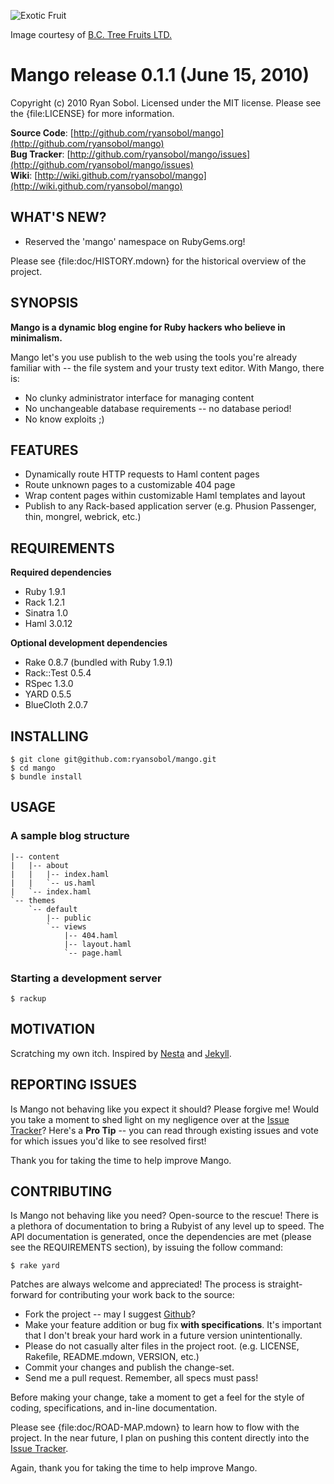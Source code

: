 ![Exotic Fruit](http://www.bctree.com/images/photos/sourced-mango.jpg)

Image courtesy of [B.C. Tree Fruits LTD.](http://www.bctree.com/products/sourced/mango.php)

Mango release 0.1.1 (June 15, 2010)
===================================

Copyright (c) 2010 Ryan Sobol. Licensed under the MIT license.  Please see the {file:LICENSE} for more information.

**Source Code**: [http://github.com/ryansobol/mango](http://github.com/ryansobol/mango)  
**Bug Tracker**: [http://github.com/ryansobol/mango/issues](http://github.com/ryansobol/mango/issues)  
**Wiki**: [http://wiki.github.com/ryansobol/mango](http://wiki.github.com/ryansobol/mango)  

WHAT'S NEW?
-----------

  * Reserved the 'mango' namespace on RubyGems.org!

Please see {file:doc/HISTORY.mdown} for the historical overview of the project.

SYNOPSIS
--------

**Mango is a dynamic blog engine for Ruby hackers who believe in minimalism.**

Mango let's you use publish to the web using the tools you're already familiar with -- the file system and your trusty text editor.  With Mango, there is:

  * No clunky administrator interface for managing content
  * No unchangeable database requirements -- no database period!
  * No know exploits  ;)

FEATURES
--------

  * Dynamically route HTTP requests to Haml content pages
  * Route unknown pages to a customizable 404 page
  * Wrap content pages within customizable Haml templates and layout
  * Publish to any Rack-based application server (e.g. Phusion Passenger, thin, mongrel, webrick, etc.)

REQUIREMENTS
------------

**Required dependencies**

  * Ruby 1.9.1
  * Rack 1.2.1
  * Sinatra 1.0
  * Haml 3.0.12

**Optional development dependencies**

  * Rake 0.8.7 (bundled with Ruby 1.9.1)
  * Rack::Test 0.5.4
  * RSpec 1.3.0
  * YARD 0.5.5
  * BlueCloth 2.0.7

INSTALLING
----------

    $ git clone git@github.com:ryansobol/mango.git
    $ cd mango
    $ bundle install

USAGE
-----

### A sample blog structure

    |-- content
    |   |-- about
    |   |   |-- index.haml
    |   |   `-- us.haml
    |   `-- index.haml
    `-- themes
        `-- default
            |-- public
            `-- views
                |-- 404.haml
                |-- layout.haml
                `-- page.haml

### Starting a development server

    $ rackup

MOTIVATION
----------

Scratching my own itch.  Inspired by [Nesta](http://effectif.com/nesta) and [Jekyll](http://jekyllrb.com/).

REPORTING ISSUES
----------------

Is Mango not behaving like you expect it should?  Please forgive me!  Would you take a moment to shed light on my negligence over at the [Issue Tracker](http://github.com/ryansobol/mango/issues)?  Here's a **Pro Tip** -- you can read through existing issues and vote for which issues you'd like to see resolved first!

Thank you for taking the time to help improve Mango.

CONTRIBUTING
------------

Is Mango not behaving like you need?  Open-source to the rescue!  There is a plethora of documentation to bring a Rubyist of any level up to speed.  The API documentation is generated, once the dependencies are met (please see the REQUIREMENTS section), by issuing the follow command:

    $ rake yard

Patches are always welcome and appreciated!  The process is straight-forward for contributing your work back to the source:

* Fork the project -- may I suggest [Github](http://www.github.com)?
* Make your feature addition or bug fix **with specifications**.  It's important that I don't break your hard work in a future version unintentionally.
* Please do not casually alter files in the project root. (e.g. LICENSE, Rakefile, README.mdown, VERSION, etc.)
* Commit your changes and publish the change-set.
* Send me a pull request.  Remember, all specs must pass!

Before making your change, take a moment to get a feel for the style of coding, specifications, and in-line documentation.

Please see {file:doc/ROAD-MAP.mdown} to learn how to flow with the project.  In the near future, I plan on pushing this content directly into the [Issue Tracker](http://github.com/ryansobol/mango/issues).

Again, thank you for taking the time to help improve Mango.

